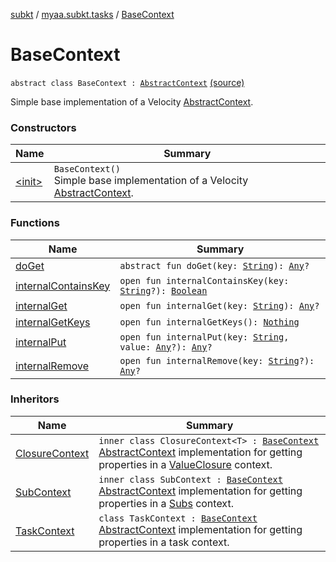 [subkt](../../index.md) / [myaa.subkt.tasks](../index.md) / [BaseContext](./index.md)

# BaseContext

`abstract class BaseContext : `[`AbstractContext`](https://velocity.apache.org/engine/2.2/apidocs/org/apache/velocity/context/AbstractContext.html) [(source)](https://github.com/Myaamori/SubKt/blob/0.1.19/src/main/kotlin/myaa/subkt/tasks/plugin.kt#L99)

Simple base implementation of a Velocity [AbstractContext](https://velocity.apache.org/engine/2.2/apidocs/org/apache/velocity/context/AbstractContext.html).

### Constructors

| Name | Summary |
|---|---|
| [&lt;init&gt;](-init-.md) | `BaseContext()`<br>Simple base implementation of a Velocity [AbstractContext](https://velocity.apache.org/engine/2.2/apidocs/org/apache/velocity/context/AbstractContext.html). |

### Functions

| Name | Summary |
|---|---|
| [doGet](do-get.md) | `abstract fun doGet(key: `[`String`](https://kotlinlang.org/api/latest/jvm/stdlib/kotlin/-string/index.html)`): `[`Any`](https://kotlinlang.org/api/latest/jvm/stdlib/kotlin/-any/index.html)`?` |
| [internalContainsKey](internal-contains-key.md) | `open fun internalContainsKey(key: `[`String`](https://kotlinlang.org/api/latest/jvm/stdlib/kotlin/-string/index.html)`?): `[`Boolean`](https://kotlinlang.org/api/latest/jvm/stdlib/kotlin/-boolean/index.html) |
| [internalGet](internal-get.md) | `open fun internalGet(key: `[`String`](https://kotlinlang.org/api/latest/jvm/stdlib/kotlin/-string/index.html)`): `[`Any`](https://kotlinlang.org/api/latest/jvm/stdlib/kotlin/-any/index.html)`?` |
| [internalGetKeys](internal-get-keys.md) | `open fun internalGetKeys(): `[`Nothing`](https://kotlinlang.org/api/latest/jvm/stdlib/kotlin/-nothing/index.html) |
| [internalPut](internal-put.md) | `open fun internalPut(key: `[`String`](https://kotlinlang.org/api/latest/jvm/stdlib/kotlin/-string/index.html)`, value: `[`Any`](https://kotlinlang.org/api/latest/jvm/stdlib/kotlin/-any/index.html)`?): `[`Any`](https://kotlinlang.org/api/latest/jvm/stdlib/kotlin/-any/index.html)`?` |
| [internalRemove](internal-remove.md) | `open fun internalRemove(key: `[`String`](https://kotlinlang.org/api/latest/jvm/stdlib/kotlin/-string/index.html)`?): `[`Any`](https://kotlinlang.org/api/latest/jvm/stdlib/kotlin/-any/index.html)`?` |

### Inheritors

| Name | Summary |
|---|---|
| [ClosureContext](../-value-closure/-closure-context/index.md) | `inner class ClosureContext<T> : `[`BaseContext`](./index.md)<br>[AbstractContext](https://velocity.apache.org/engine/2.2/apidocs/org/apache/velocity/context/AbstractContext.html) implementation for getting properties in a [ValueClosure](../-value-closure/index.md) context. |
| [SubContext](../-subs/-sub-context/index.md) | `inner class SubContext : `[`BaseContext`](./index.md)<br>[AbstractContext](https://velocity.apache.org/engine/2.2/apidocs/org/apache/velocity/context/AbstractContext.html) implementation for getting properties in a [Subs](../-subs/index.md) context. |
| [TaskContext](../-task-context/index.md) | `class TaskContext : `[`BaseContext`](./index.md)<br>[AbstractContext](https://velocity.apache.org/engine/2.2/apidocs/org/apache/velocity/context/AbstractContext.html) implementation for getting properties in a task context. |
